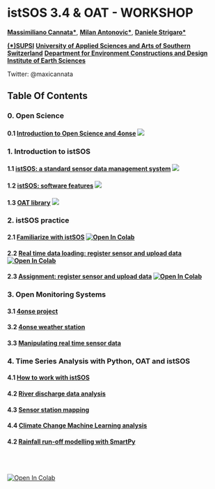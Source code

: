 # istSOS 3.4 & OAT - WORKSHOP

__[Massimiliano Cannata*](https://www.linkedin.com/in/massimiliano-cannata-45a04617/)__,
__[Milan Antonovic*](https://www.linkedin.com/in/mantonovic/)__,
__[Daniele Strigaro*](http://www.supsi.ch/go/scheda-collaboratore?cnet=f36f542060605c10c02ba8fd241aed6c89e0a7e012914b0e&lingua=ita)__<br>

__[(*)SUPSI](http://www.supsi.ch/)__
__[University of Applied Sciences and Arts of Southern Switzerland](http://www.supsi.ch/)__
__[Department for Environment Constructions and Design](http://www.supsi.ch/dacd)__
__[Institute of Earth Sciences](http://www.supsi.ch/ist_en.html)__<br>

Twitter: @maxicannata
  
## Table Of Contents
### 0. Open Science
  #### 0.1 __[Introduction to Open Science and 4onse](OpenScience.pdf)__ [![](https://img.shields.io/badge/PDF-open_or_download-black)](https://raw.githubusercontent.com/istSOS/workshop/master/OpenScience.pdf)

### 1. Introduction to istSOS
  #### 1.1 __[istSOS: a standard sensor data management system](istSOS_overview.pdf)__ [![](https://img.shields.io/badge/PDF-open_or_download-black)](https://raw.githubusercontent.com/istSOS/workshop/master/istSOS_overview.pdf)
  #### 1.2 __[istSOS: software features](istSOS-EGU.pdf)__ [![](https://img.shields.io/badge/PDF-open_or_download-black)](https://raw.githubusercontent.com/istSOS/workshop/master/istSOS-EGU.pdf)
  #### 1.3 __[OAT library](./oat/oat_tutorial_v4.pdf)__ [![](https://img.shields.io/badge/PDF-open_or_download-black)](https://raw.githubusercontent.com/istSOS/workshop/master/oat/oat_tutorial_v4.pdf)

### 2. istSOS practice
  #### 2.1 __[Familiarize with istSOS](istsos/istsosTutorial.ipynb)__ [![Open In Colab](https://colab.research.google.com/assets/colab-badge.svg)](https://colab.research.google.com/github/istSOS/workshop/blob/master/istsos/istsosTutorial.ipynb)
  #### 2.2 __[Real time data loading: register sensor and upload data](istsos/test_system_info.ipynb)__[![Open In Colab](https://colab.research.google.com/assets/colab-badge.svg)](https://colab.research.google.com/github/istSOS/workshop/blob/master/istsos/test_system_info.ipynb)
  #### 2.3 __[Assignment: register sensor and upload data](istsos/istsosEx1.ipynb)__ [![Open In Colab](https://colab.research.google.com/assets/colab-badge.svg)](https://colab.research.google.com/github/istSOS/workshop/blob/master/istsos/istsosEx1.ipynb)


### 3. Open Monitoring Systems
  #### 3.1 __[4onse project](http://www.4onse.org)__
  #### 3.2 __[4onse weather station](http://4onse.org/tutorial/)__
  #### 3.3 __[Manipulating real time sensor data](arduino/loading_data.ipynb)__

### 4. Time Series Analysis with Python, OAT and istSOS  
  #### 4.1 __[How to work with istSOS](./oat/example_1.ipynb)__
  #### 4.2 __[River discharge data analysis](./oat/example_2.ipynb)__
  #### 4.3 __[Sensor station mapping](./oat/example_folium.ipynb)__
  #### 4.4 __[Climate Change Machine Learning analysis](./oat/ClimateChangesDIscharges.ipynb)__
  #### 4.2 __[Rainfall run-off modelling with SmartPy](./oat/example_smartpy.ipynb)__
       
<br>
<br>



[![Open In Colab](https://colab.research.google.com/assets/colab-badge.svg)](https://colab.research.google.com/github/istSOS/workshop/blob/master/arduino/loading_data.ipynb)
